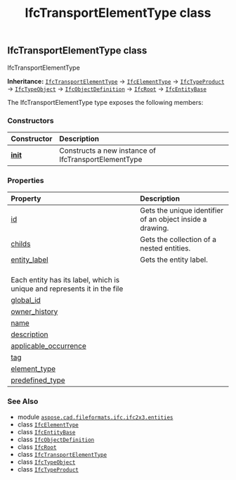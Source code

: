 ﻿---
title: IfcTransportElementType class
second_title: Aspose.CAD for Python via .NET API References
description: 
type: docs
weight: 6210
url: /python-net/aspose.cad.fileformats.ifc.ifc2x3.entities/ifctransportelementtype/
is_root: false
---

## IfcTransportElementType class

IfcTransportElementType



**Inheritance:** [`IfcTransportElementType`](/cad/python-net/aspose.cad.fileformats.ifc.ifc2x3.entities/ifctransportelementtype) → 
[`IfcElementType`](/cad/python-net/aspose.cad.fileformats.ifc.ifc2x3.entities/ifcelementtype) → 
[`IfcTypeProduct`](/cad/python-net/aspose.cad.fileformats.ifc.ifc2x3.entities/ifctypeproduct) → 
[`IfcTypeObject`](/cad/python-net/aspose.cad.fileformats.ifc.ifc2x3.entities/ifctypeobject) → 
[`IfcObjectDefinition`](/cad/python-net/aspose.cad.fileformats.ifc.ifc2x3.entities/ifcobjectdefinition) → 
[`IfcRoot`](/cad/python-net/aspose.cad.fileformats.ifc.ifc2x3.entities/ifcroot) → 
[`IfcEntityBase`](/cad/python-net/aspose.cad.fileformats.ifc/ifcentitybase)



The IfcTransportElementType type exposes the following members:

### Constructors
| Constructor | Description |
| :- | :- |
| [__init__](/cad/python-net/aspose.cad.fileformats.ifc.ifc2x3.entities/ifctransportelementtype/__init__/#) | Constructs a new instance of IfcTransportElementType |


### Properties
| Property | Description |
| :- | :- |
| [id](/cad/python-net/aspose.cad.fileformats.ifc.ifc2x3.entities/ifctransportelementtype/id) | Gets the unique identifier of an object inside a drawing. |
| [childs](/cad/python-net/aspose.cad.fileformats.ifc.ifc2x3.entities/ifctransportelementtype/childs) | Gets the collection of a nested entities. |
| [entity_label](/cad/python-net/aspose.cad.fileformats.ifc.ifc2x3.entities/ifctransportelementtype/entity_label) | Gets the entity label.<br/>Each entity has its label, which is unique and represents it in the file |
| [global_id](/cad/python-net/aspose.cad.fileformats.ifc.ifc2x3.entities/ifctransportelementtype/global_id) |  |
| [owner_history](/cad/python-net/aspose.cad.fileformats.ifc.ifc2x3.entities/ifctransportelementtype/owner_history) |  |
| [name](/cad/python-net/aspose.cad.fileformats.ifc.ifc2x3.entities/ifctransportelementtype/name) |  |
| [description](/cad/python-net/aspose.cad.fileformats.ifc.ifc2x3.entities/ifctransportelementtype/description) |  |
| [applicable_occurrence](/cad/python-net/aspose.cad.fileformats.ifc.ifc2x3.entities/ifctransportelementtype/applicable_occurrence) |  |
| [tag](/cad/python-net/aspose.cad.fileformats.ifc.ifc2x3.entities/ifctransportelementtype/tag) |  |
| [element_type](/cad/python-net/aspose.cad.fileformats.ifc.ifc2x3.entities/ifctransportelementtype/element_type) |  |
| [predefined_type](/cad/python-net/aspose.cad.fileformats.ifc.ifc2x3.entities/ifctransportelementtype/predefined_type) |  |



### See Also
* module [`aspose.cad.fileformats.ifc.ifc2x3.entities`](..)
* class [`IfcElementType`](/cad/python-net/aspose.cad.fileformats.ifc.ifc2x3.entities/ifcelementtype)
* class [`IfcEntityBase`](/cad/python-net/aspose.cad.fileformats.ifc/ifcentitybase)
* class [`IfcObjectDefinition`](/cad/python-net/aspose.cad.fileformats.ifc.ifc2x3.entities/ifcobjectdefinition)
* class [`IfcRoot`](/cad/python-net/aspose.cad.fileformats.ifc.ifc2x3.entities/ifcroot)
* class [`IfcTransportElementType`](/cad/python-net/aspose.cad.fileformats.ifc.ifc2x3.entities/ifctransportelementtype)
* class [`IfcTypeObject`](/cad/python-net/aspose.cad.fileformats.ifc.ifc2x3.entities/ifctypeobject)
* class [`IfcTypeProduct`](/cad/python-net/aspose.cad.fileformats.ifc.ifc2x3.entities/ifctypeproduct)
